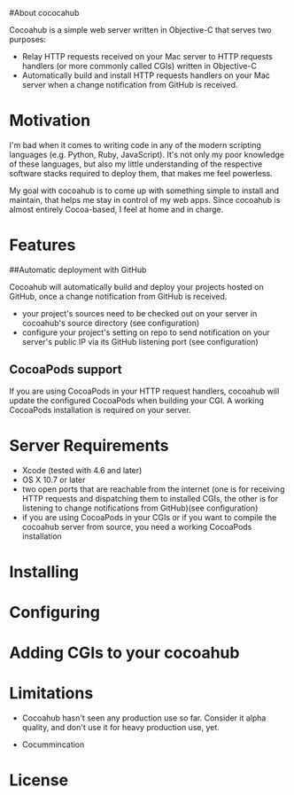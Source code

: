 #About cococahub

Cocoahub is a simple web server written in Objective-C that serves two purposes:

* Relay HTTP requests received on your Mac server to HTTP requests handlers (or more commonly called CGIs) written in Objective-C 
* Automatically build and install HTTP requests handlers on your Mac server when a change notification from GitHub is received.


# Motivation

I'm bad when it comes to writing code in any of the modern scripting languages (e.g. Python, Ruby, JavaScript). It's not only my poor knowledge of these languages, but also my little understanding of the respective software stacks required to deploy them, that makes me feel powerless.

My goal with cocoahub is to come up with something simple to install and maintain, that helps me stay in control of my web apps. Since cocoahub is almost entirely Cocoa-based, I feel at home and in charge.

# Features

##Automatic deployment with GitHub

Cocoahub will automatically build and deploy your projects hosted on GitHub, once a change notification from GitHub is received. 

* your project's sources need to be checked out on your server in cocoahub's source directory (see configuration)
* configure your project's setting on repo to send notification on your server's public IP via its GitHub listening port (see configuration) 


## CocoaPods support



If you are using CocoaPods in your HTTP request handlers, cocoahub will update the configured CocoaPods when building your CGI. A working CocoaPods installation is required on your server.

# Server Requirements

* Xcode (tested with 4.6 and later)
* OS X 10.7 or later
* two open ports that are reachable from the internet (one is for receiving HTTP requests and dispatching them to installed CGIs, the other is for listening to change notifications from GitHub)(see configuration)
* if you are using CocoaPods in your CGIs or if you want to compile the cocoahub server from source, you need a working CocoaPods installation

# Installing


# Configuring


# Adding CGIs to your cocoahub

# Limitations

* Cocoahub hasn't seen any production use so far. Consider it alpha quality, and don't use it for heavy production use, yet.

* Cocummincation 

# License